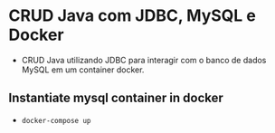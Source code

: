 # CRUD Java com JDBC, MySQL e Docker

- CRUD Java utilizando JDBC para interagir com o banco de dados MySQL em um container docker.

## Instantiate mysql container in docker
- `docker-compose up`
